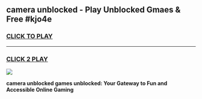 
## camera unblocked - Play Unblocked Gmaes & Free #kjo4e
<h3>
<a href="https://news.freeplayer.one?title=camera_unblocked&ref=03M">CLICK TO PLAY</a></h3>
<hr>

<h3>
<a href="https://news.freeplayer.one?title=camera_unblocked&ref=03M">CLICK 2 PLAY</a>
  
</h3>

<a href="https://news.freeplayer.one?title=camera_unblocked&ref=03M"><img src="https://clearcache.store/games.png"></a>


**camera unblocked games unblocked: Your Gateway to Fun and Accessible Online Gaming**
